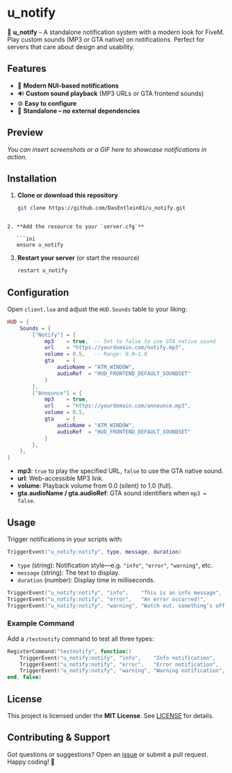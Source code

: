 # u_notify

🚨 **u_notify** – A standalone notification system with a modern look for FiveM.  
Play custom sounds (MP3 or GTA native) on notifications. Perfect for servers that care about design and usability.

## Features

- 🔔 **Modern NUI-based notifications**
- 🔊 **Custom sound playback** (MP3 URLs or GTA frontend sounds)
- ⚙️ **Easy to configure**
- 🧩 **Standalone – no external dependencies**

## Preview

_You can insert screenshots or a GIF here to showcase notifications in action._

## Installation

1. **Clone or download this repository**  
   ```bash
   git clone https://github.com/DasEntlein01/u_notify.git
```

2. **Add the resource to your `server.cfg`**

   ```ini
   ensure u_notify
   ```
3. **Restart your server** (or start the resource)

   ```bash
   restart u_notify
   ```

## Configuration

Open `client.lua` and adjust the `HUD.Sounds` table to your liking:

```lua
HUD = {
    Sounds = {
        ["Notify"] = {
            mp3    = true,  -- Set to false to use GTA native sound
            url    = "https://yourdomain.com/notify.mp3",
            volume = 0.5,   -- Range: 0.0–1.0
            gta    = {
                audioName = "ATM_WINDOW",
                audioRef  = "HUD_FRONTEND_DEFAULT_SOUNDSET"
            }
        },
        ["Announce"] = {
            mp3    = true,
            url    = "https://yourdomain.com/announce.mp3",
            volume = 0.5,
            gta    = {
                audioName = "ATM_WINDOW",
                audioRef  = "HUD_FRONTEND_DEFAULT_SOUNDSET"
            }
        },
    },
}
```

* **mp3**: `true` to play the specified URL, `false` to use the GTA native sound.
* **url**: Web-accessible MP3 link.
* **volume**: Playback volume from 0.0 (silent) to 1.0 (full).
* **gta.audioName / gta.audioRef**: GTA sound identifiers when `mp3 = false`.

## Usage

Trigger notifications in your scripts with:

```lua
TriggerEvent("u_notify:notify", type, message, duration)
```

* `type` (string): Notification style—e.g. `"info"`, `"error"`, `"warning"`, etc.
* `message` (string): The text to display.
* `duration` (number): Display time in milliseconds.

```lua
TriggerEvent("u_notify:notify", "info",    "This is an info message",    5000)
TriggerEvent("u_notify:notify", "error",   "An error occurred!",         5000)
TriggerEvent("u_notify:notify", "warning", "Watch out, something’s off!", 5000)
```

### Example Command

Add a `/testnotify` command to test all three types:

```lua
RegisterCommand("testnotify", function()
    TriggerEvent("u_notify:notify", "info",    "Info notification",    8000)
    TriggerEvent("u_notify:notify", "error",   "Error notification",   8000)
    TriggerEvent("u_notify:notify", "warning", "Warning notification", 8000)
end, false)
```

## License

This project is licensed under the **MIT License**. See [LICENSE](./LICENSE) for details.

## Contributing & Support

Got questions or suggestions? Open an [issue](https://github.com/yourusername/u_notify/issues) or submit a pull request.
Happy coding! 🚀

```
```
